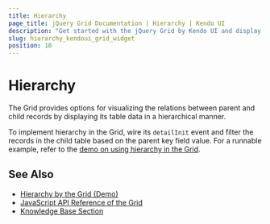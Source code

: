 ```yaml
---
title: Hierarchy
page_title: jQuery Grid Documentation | Hierarchy | Kendo UI
description: "Get started with the jQuery Grid by Kendo UI and display its parent and child records by applying hierarchy to its structure."
slug: hierarchy_kendoui_grid_widget
position: 10
---
```


# Hierarchy

The Grid provides options for visualizing the relations between parent and child records by displaying its table data in a hierarchical manner.

To implement hierarchy in the Grid, wire its `detailInit` event and filter the records in the child table based on the parent key field value. For a runnable example, refer to the [demo on using hierarchy in the Grid](https://demos.telerik.com/kendo-ui/grid/hierarchy).

## See Also

* [Hierarchy by the Grid (Demo)](https://demos.telerik.com/kendo-ui/grid/hierarchy)
* [JavaScript API Reference of the Grid](/api/javascript/ui/grid)
* [Knowledge Base Section](/knowledge-base)

